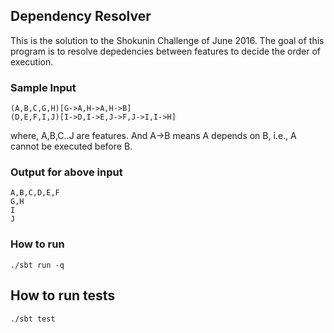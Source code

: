 ## Dependency Resolver

This is the solution to the Shokunin Challenge of June 2016.
The goal of this program is to resolve depedencies between features to decide the order of execution.

### Sample Input

    (A,B,C,G,H)[G->A,H->A,H->B]
    (D,E,F,I,J)[I->D,I->E,J->F,J->I,I->H]

where, A,B,C..J are features.
And A->B means A depends on B, i.e., A cannot be executed before B.

### Output for above input

    A,B,C,D,E,F
    G,H
    I
    J

### How to run

    ./sbt run -q

## How to run tests

    ./sbt test
